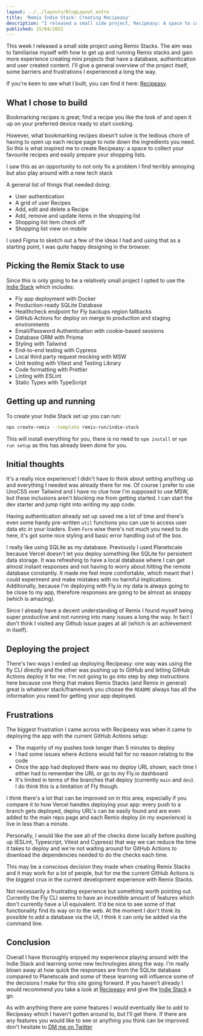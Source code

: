 ```yaml
---
layout: ../../layouts/BlogLayout.astro
title: 'Remix Indie Stack: Creating Recipeasy'
description: "I released a small side project, Recipeasy: A space to collect recipes and quickly create shopping lists. Here's my thoughts and take on Remix's Indie Stack"
published: 15/04/2022
---
```


This week I released a small side project using Remix Stacks. The aim was to familiarise myself with how to get up and running Remix stacks and gain more experience creating mini projects that have a database, authentication and user created content. I'll give a general overview of the project itself, some barriers and frustrations I experienced a long the way.

If you're keen to see what I built, you can find it here: [Recipeasy](https://recipeasy.fly.dev/).

## What I chose to build

Bookmarking recipes is great; find a recipe you like the look of and open it up on your preferred device ready to start cooking.

However, what bookmarking recipes doesn't solve is the tedious chore of having to open up each recipe page to note down the ingredients you need. So this is what inspired me to create Recipeasy: a space to collect your favourite recipes and easily prepare your shopping lists.

I saw this as an opportunity to not only fix a problem I find terribly annoying but also play around with a new tech stack

A general list of things that needed doing:

- User authentication
- A grid of user Recipes
- Add, edit and delete a Recipe
- Add, remove and update items in the shopping list
- Shopping list item check off
- Shopping list view on mobile

I used Figma to sketch out a few of the ideas I had and using that as a starting point, I was quite happy designing in the browser.

## Picking the Remix Stack to use

Since this is only going to be a relatively small project I opted to use the [Indie Stack](https://github.com/remix-run/indie-stack) which includes:

- Fly app deployment with Docker
- Production-ready SQLite Database
- Healthcheck endpoint for Fly backups region fallbacks
- GitHub Actions for deploy on merge to production and staging environments
- Email/Password Authentication with cookie-based sessions
- Database ORM with Prisma
- Styling with Tailwind
- End-to-end testing with Cypress
- Local third party request mocking with MSW
- Unit testing with Vitest and Testing Library
- Code formatting with Prettier
- Linting with ESLint
- Static Types with TypeScript

## Getting up and running

To create your Indie Stack set up you can run:

```bash
npx create-remix --template remix-run/indie-stack
```

This will install everything for you, there is no need to `npm install` or `npm run setup` as this has already been done for you.

## Initial thoughts

It's a really nice experience! I didn't have to think about setting anything up and everything I needed was already there for me. Of course I prefer to use UnoCSS over Tailwind and I have no clue how I'm supposed to use MSW, but these inclusions aren't blocking me from getting started. I can start the dev starter and jump right into writing my app code.

Having authentication already set up saved me a lot of time and there's even some handy pre-written `util` functions you can use to access user data etc in your loaders. Even `Form` wise there's not much you need to do here, it's got some nice styling and basic error handling out of the box.

I really like using SQLite as my database. Previously I used Planetscale because Vercel doesn't let you deploy something like SQLite for persistent data storage. It was refreshing to have a local database where I can get almost instant responses and not having to worry about hitting the remote database constantly. It made me feel more comfortable, which meant that I could experiment and make mistakes with no harmful implications. Additionally, because I'm deploying with Fly.io my data is always going to be close to my app, therefore responses are going to be almost as snappy (which is amazing).

Since I already have a decent understanding of Remix I found myself being super productive and not running into many issues a long the way. In fact I don't think I visited any Github issue pages at all (which is an achievement in itself).

## Deploying the project

There's two ways I ended up deploying Recipeasy: one way was using the fly CLI directly and the other was pushing up to GitHub and letting GitHub Actions deploy it for me. I'm not going to go into step by step instructions here because one thing that makes Remix Stacks (and Remix in general) great is whatever stack/framework you choose the `README` always has all the information you need for getting your app deployed.

## Frustrations

The biggest frustration I came across with Recipeasy was when it came to deploying the app with the current GitHub Actions setup:

- The majority of my pushes took longer than 5 minutes to deploy
- I had some issues where Actions would fail for no reason relating to the code
- Once the app had deployed there was no deploy URL shown, each time I either had to remember the URL or go to my Fly.io dashboard
- It's limited in terms of the branches that deploy (currently `main` and `dev`). I do think this is a limitation of Fly though.

I think there's a lot that can be improved on in this area, especially if you compare it to how Vercel handles deploying your app: every push to a branch gets deployed, deploy URL's can be easily found and are even added to the main repo page and each Remix deploy (in my experience) is live in less than a minute.

Personally, I would like the see all of the checks done locally before pushing up (ESLint, Typescript, Vitest and Cypress) that way we can reduce the time it takes to deploy and we're not waiting around for GitHub Actions to download the dependencies needed to do the checks each time.

This may be a conscious decision they made when creating Remix Stacks and it may work for a lot of people, but for me the current GitHub Actions is the biggest crux in the current development experience with Remix Stacks.

Not necessarily a frustrating experience but something worth pointing out. Currently the Fly CLI seems to have an incredible amount of features which don't currently have a UI equivalent. It'd be nice to see some of that functionality find its way on to the web. At the moment I don't think its possible to add a database via the UI, I think it can only be added via the command line.

## Conclusion

Overall I have thoroughly enjoyed my experience playing around with the Indie Stack and learning some new technologies along the way. I'm really blown away at how quick the responses are from the SQLite database compared to Planetscale and some of these learning will influence some of the decisions I make for this site going forward. If you haven't already I would recommend you take a look at [Recipeasy](https://recipeasy.fly.dev/) and give the [Indie Stack](https://github.com/remix-run/indie-stack) a go.

As with anything there are some features I would eventually like to add to Recipeasy which I haven't gotten around to, but I'll get there. If there are any features you would like to see or anything you think can be improved don't hesitate to [DM me on Twitter](https://twitter.com/CollierAdam)
